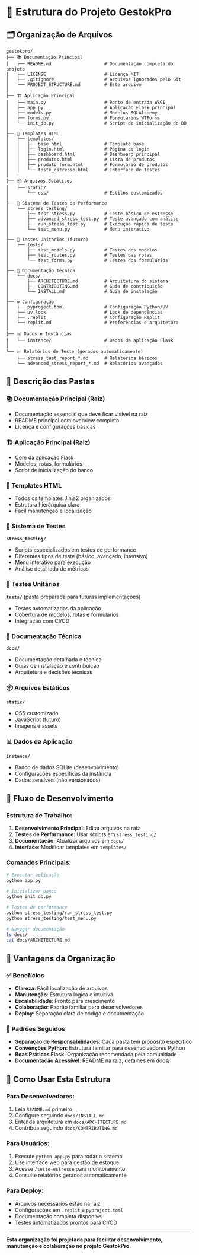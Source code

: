 # 📁 Estrutura do Projeto GestokPro

## 🗂️ Organização de Arquivos

```
gestokpro/
├── 📚 Documentação Principal
│   ├── README.md                    # Documentação completa do projeto
│   ├── LICENSE                      # Licença MIT
│   ├── .gitignore                   # Arquivos ignorados pelo Git
│   └── PROJECT_STRUCTURE.md         # Este arquivo
│
├── 🏗️ Aplicação Principal
│   ├── main.py                      # Ponto de entrada WSGI
│   ├── app.py                       # Aplicação Flask principal
│   ├── models.py                    # Modelos SQLAlchemy
│   ├── forms.py                     # Formulários WTForms
│   └── init_db.py                   # Script de inicialização do BD
│
├── 📄 Templates HTML
│   ├── templates/
│   │   ├── base.html                # Template base
│   │   ├── login.html               # Página de login
│   │   ├── dashboard.html           # Dashboard principal
│   │   ├── produtos.html            # Lista de produtos
│   │   ├── produto_form.html        # Formulário de produtos
│   │   └── teste_estresse.html      # Interface de testes
│
├── 📦 Arquivos Estáticos
│   └── static/
│       └── css/                     # Estilos customizados
│
├── 🧪 Sistema de Testes de Performance
│   └── stress_testing/
│       ├── test_stress.py           # Teste básico de estresse
│       ├── advanced_stress_test.py  # Teste avançado com análise
│       ├── run_stress_test.py       # Execução rápida de teste
│       └── test_menu.py             # Menu interativo
│
├── 🧪 Testes Unitários (futuro)
│   └── tests/
│       ├── test_models.py           # Testes dos modelos
│       ├── test_routes.py           # Testes das rotas
│       └── test_forms.py            # Testes dos formulários
│
├── 📖 Documentação Técnica
│   └── docs/
│       ├── ARCHITECTURE.md          # Arquitetura do sistema
│       ├── CONTRIBUTING.md          # Guia de contribuição
│       └── INSTALL.md               # Guia de instalação
│
├── ⚙️ Configuração
│   ├── pyproject.toml               # Configuração Python/UV
│   ├── uv.lock                      # Lock de dependências
│   ├── .replit                      # Configuração Replit
│   └── replit.md                    # Preferências e arquitetura
│
├── 📊 Dados e Instâncias
│   └── instance/                    # Dados da aplicação Flask
│
└── 📈 Relatórios de Teste (gerados automaticamente)
    ├── stress_test_report_*.md      # Relatórios básicos
    └── advanced_stress_report_*.md  # Relatórios avançados
```

## 🎯 Descrição das Pastas

### **📚 Documentação Principal (Raiz)**
- Documentação essencial que deve ficar visível na raiz
- README principal com overview completo
- Licença e configurações básicas

### **🏗️ Aplicação Principal (Raiz)**
- Core da aplicação Flask
- Modelos, rotas, formulários
- Script de inicialização do banco

### **📄 Templates HTML**
- Todos os templates Jinja2 organizados
- Estrutura hierárquica clara
- Fácil manutenção e localização

### **🧪 Sistema de Testes** 
**`stress_testing/`**
- Scripts especializados em testes de performance
- Diferentes tipos de teste (básico, avançado, intensivo)
- Menu interativo para execução
- Análise detalhada de métricas

### **🧪 Testes Unitários**
**`tests/`** (pasta preparada para futuras implementações)
- Testes automatizados da aplicação
- Cobertura de modelos, rotas e formulários
- Integração com CI/CD

### **📖 Documentação Técnica**
**`docs/`**
- Documentação detalhada e técnica
- Guias de instalação e contribuição
- Arquitetura e decisões técnicas

### **📦 Arquivos Estáticos**
**`static/`**
- CSS customizado
- JavaScript (futuro)
- Imagens e assets

### **📊 Dados da Aplicação**
**`instance/`**
- Banco de dados SQLite (desenvolvimento)
- Configurações específicas da instância
- Dados sensíveis (não versionados)

## 🔄 Fluxo de Desenvolvimento

### **Estrutura de Trabalho:**

1. **Desenvolvimento Principal**: Editar arquivos na raiz
2. **Testes de Performance**: Usar scripts em `stress_testing/`
3. **Documentação**: Atualizar arquivos em `docs/`
4. **Interface**: Modificar templates em `templates/`

### **Comandos Principais:**

```bash
# Executar aplicação
python app.py

# Inicializar banco
python init_db.py

# Testes de performance
python stress_testing/run_stress_test.py
python stress_testing/test_menu.py

# Navegar documentação
ls docs/
cat docs/ARCHITECTURE.md
```

## 📝 Vantagens da Organização

### ✅ **Benefícios**
- **Clareza**: Fácil localização de arquivos
- **Manutenção**: Estrutura lógica e intuitiva  
- **Escalabilidade**: Pronto para crescimento
- **Colaboração**: Padrão familiar para desenvolvedores
- **Deploy**: Separação clara de código e documentação

### 🎯 **Padrões Seguidos**
- **Separação de Responsabilidades**: Cada pasta tem propósito específico
- **Convenções Python**: Estrutura familiar para desenvolvedores Python
- **Boas Práticas Flask**: Organização recomendada pela comunidade
- **Documentação Acessível**: README na raiz, detalhes em docs/

## 🚀 Como Usar Esta Estrutura

### **Para Desenvolvedores:**
1. Leia `README.md` primeiro
2. Configure seguindo `docs/INSTALL.md`
3. Entenda arquitetura em `docs/ARCHITECTURE.md`  
4. Contribua seguindo `docs/CONTRIBUTING.md`

### **Para Usuários:**
1. Execute `python app.py` para rodar o sistema
2. Use interface web para gestão de estoque
3. Acesse `/teste-estresse` para monitoramento
4. Consulte relatórios gerados automaticamente

### **Para Deploy:**
- Arquivos necessários estão na raiz
- Configurações em `.replit` e `pyproject.toml`
- Documentação completa disponível
- Testes automatizados prontos para CI/CD

---

**Esta organização foi projetada para facilitar desenvolvimento, manutenção e colaboração no projeto GestokPro.**